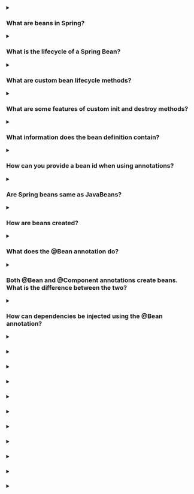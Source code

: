<details><summary>
  
### What are beans in Spring?
</summary>
In the Spring framework, beans refer to the objects that are managed by the Spring IoC (Inversion of Control) container. A bean is an instance of a class that is initialized, assembled, and managed by the Spring container. Beans are the fundamental building blocks of a Spring application.

The Spring framework provides several mechanisms to configure beans, including XML-based configuration, Java-based configuration, and annotation-based configuration. By defining beans in the configuration files or through annotations, you can instruct the Spring container to create and manage instances of these beans.

Beans in Spring provide various benefits, such as dependency injection, aspect-oriented programming, and lifecycle management. With dependency injection, beans can be wired together, enabling loose coupling and easier testing. Beans can also be enhanced using aspects to add additional functionalities, such as logging or security, to the core business logic. Spring takes care of managing the lifecycle of beans, ensuring that they are created, initialized, and destroyed appropriately.

Overall, beans in Spring serve as the key components that make up the application, and the Spring framework handles their creation, configuration, and lifecycle management to promote modularity, maintainability, and scalability.
</details>
<details><summary>
  
### What is the lifecycle of a Spring Bean?
</summary>
The lifecycle of a Spring Bean consists of several phases:

- **Instantiation:** During this phase, the Spring container creates an instance of the bean using the bean's constructor or a factory method.

- **Population of Dependencies:** Once the bean instance is created, the container injects the dependencies into the bean. This process is known as dependency injection, where the dependencies are resolved and provided to the bean.

- **Bean Initialization:** After the dependencies are injected, the container calls any custom initialization methods defined in the bean. These methods allow the bean to perform any necessary setup or initialization tasks.

- **Bean Post-Processing:** At this stage, the container applies any registered BeanPostProcessors to the bean. BeanPostProcessors can modify the bean instance or provide additional processing logic before and after bean initialization.

- **Bean Ready for Use:** After the initialization phase, the bean is considered ready for use. It can now handle requests and perform its designated tasks.

- **Bean Destruction:** When the application context is being shut down or the bean is no longer needed, the container triggers the destruction phase. During this phase, any custom destruction methods defined in the bean are called, allowing the bean to release resources or perform cleanup operations.

It's important to note that not all beans go through every phase. Some beans may not have any custom initialization or destruction methods, while others may have complex initialization or cleanup requirements. The Spring framework provides hooks and interfaces that allow developers to customize the bean lifecycle as needed.
</details>
</details>
<details><summary>
  
### What are custom bean lifecycle methods?
</summary>
Custom bean lifecycle methods are methods defined within a Spring bean that allow developers to perform additional logic during the initialization and destruction phases of the bean's lifecycle. These methods are invoked by the Spring container at specific points in the bean's lifecycle.

There are two types of custom bean lifecycle methods in Spring:

**Initialization methods:** These methods are invoked after the bean is instantiated and dependencies are injected, but before the bean is considered ready for use. To define an initialization method, you can use either the @PostConstruct annotation or implement the InitializingBean interface. The method annotated with @PostConstruct or the afterPropertiesSet() method in InitializingBean will be called by the container to perform any necessary setup or initialization tasks.
Example using @PostConstruct:
```
public class MyBean {
    @PostConstruct
    public void init() {
        // Initialization logic here
    }
}
```
Example using InitializingBean interface:
```
public class MyBean implements InitializingBean {
    @Override
    public void afterPropertiesSet() throws Exception {
        // Initialization logic here
    }
}
```
**Destruction methods:** These methods are invoked when the bean is being destroyed, either during application context shutdown or when the bean is being removed from the container. To define a destruction method, you can use either the @PreDestroy annotation or implement the DisposableBean interface. The method annotated with @PreDestroy or the destroy() method in DisposableBean will be called by the container to perform any necessary cleanup or resource releasing tasks.
Example using @PreDestroy:
```
public class MyBean {
    @PreDestroy
    public void cleanup() {
        // Cleanup logic here
    }
}
```
Example using DisposableBean interface:
```
public class MyBean implements DisposableBean {
    @Override
    public void destroy() throws Exception {
        // Cleanup logic here
    }
}
```
By implementing these custom lifecycle methods, developers have fine-grained control over the initialization and destruction phases of Spring beans, allowing them to perform any necessary setup, initialization, or cleanup tasks as required by their application.
</details>
<details><summary>
  
### What are some features of custom init and destroy methods?
</summary>
Custom init and destroy methods in Spring beans offer several features and advantages:

**1. Initialization logic:** Custom init methods allow you to perform any necessary setup or initialization logic for your bean. You can use these methods to initialize resources, establish connections, configure settings, or perform any other actions required before the bean is ready for use.

**2. Cleanup and resource releasing:** Custom destroy methods provide a way to release resources or perform cleanup operations when the bean is being destroyed. This ensures that resources are properly released, connections are closed, and any other necessary cleanup tasks are performed before the bean is removed from the container.

**3. Flexibility:** By defining custom init and destroy methods, you have the flexibility to define your own initialization and cleanup logic specific to your bean's requirements. This allows you to tailor the initialization and destruction phases to meet the needs of your application.

**4. Integration with existing frameworks and libraries:** Custom init and destroy methods can be used to integrate with existing frameworks or libraries that require explicit initialization or cleanup steps. You can invoke third-party initialization or shutdown methods within your custom methods to ensure proper integration with external components.

**5. Easy configuration:** Custom init and destroy methods can be easily configured using annotations or implementing specific interfaces. This allows you to define the initialization and destruction behavior within the bean class itself, keeping the configuration concise and localized.

**6. Integration with Spring container lifecycle:** Spring container automatically detects and invokes the custom init and destroy methods based on their annotations or interface implementations. This seamless integration with the container's lifecycle ensures that the methods are called at the appropriate times during bean instantiation and destruction.

Overall, custom init and destroy methods offer a powerful mechanism to control the lifecycle of Spring beans, allowing you to perform specific initialization and cleanup tasks as required by your application. These methods enhance the flexibility, maintainability, and resource management capabilities of your Spring-based applications.
</details>
<details><summary>
  
### What information does the bean definition contain?
</summary>
A bean definition in Spring contains various information that defines how the bean should be created, configured, and managed by the Spring container. The bean definition typically includes the following information:

**1. Bean Class:** The class or interface that represents the bean. It specifies the type of object that will be created and managed by the container.

**2. Bean Name:** A unique identifier for the bean within the container. The name is used to reference and retrieve the bean from the container.

**3. Scope:** The scope of the bean, which defines the lifecycle and visibility of the bean instance. Common scope options include singleton (one instance per container), prototype (new instance per request), request, session, etc.

**4. Constructor Arguments:** The values or references to be passed to the bean's constructor during instantiation. This information allows the container to create the bean with the required dependencies.

**5. Properties:** The properties or dependencies of the bean that need to be set after instantiation. These properties can be configured with values or references to other beans.

**6. Initialization and Destruction Methods:** Custom initialization and destruction methods to be invoked during the bean's lifecycle. These methods are used to perform additional setup or cleanup tasks.

**7. Bean Dependencies:** Information about other beans or components that the current bean depends on. This information enables the container to resolve and inject the dependencies.

**8. Autowiring Mode:** Specifies how the bean's dependencies should be automatically resolved and injected. Autowiring eliminates the need for explicit wiring by automatically discovering and connecting the dependencies based on specific rules.

**9. Bean Post-Processors:** Configuration for any BeanPostProcessors to be applied to the bean. BeanPostProcessors allow you to modify or enhance the bean instance before and after initialization.

**10. Additional Metadata:** Other optional metadata or configuration settings specific to the bean, such as custom annotations, bean aliases, lazy initialization, etc.

Bean definitions can be declared in various ways, including XML-based configuration files, Java-based configuration classes, or through annotations. The information within the bean definition provides the necessary instructions to the Spring container for creating, configuring, and managing the beans within the application context.
</details>
<details><summary>
  
### How can you provide a bean id when using annotations?
</summary>
When using annotations in Spring, you can provide a bean ID by using the @Component annotation or its specialized counterparts such as @Service, @Repository, or @Controller. By default, if you don't specify a bean ID, Spring will generate a bean name based on the class name with the first letter in lowercase. However, if you want to explicitly specify the bean ID, you can do so by passing a value to the annotation.

Here's an example of providing a bean ID using annotations:
```
@Component("myBean")
public class MyBean {
    // Bean implementation
}
```
In this example, the @Component annotation is used to mark the class MyBean as a Spring bean. The value "myBean" is passed as an argument to the annotation, explicitly specifying the bean ID. You can choose any desired name as the bean ID, as long as it follows the naming conventions.

Alternatively, you can also use the @Named annotation from the javax.inject package to provide a bean ID:
```
@Named("myBean")
public class MyBean {
    // Bean implementation
}
```
Both @Component and @Named annotations serve the same purpose of marking the class as a Spring bean and providing a bean ID. The choice between them depends on your preference or any existing dependencies on the annotations.

By explicitly providing a bean ID, you have more control over the name of the bean and can refer to it by that specific ID when referencing or injecting the bean in other parts of your application.
</details>
<details><summary>
  
### Are Spring beans same as JavaBeans?
</summary>
No, Spring beans are not the same as JavaBeans, although there is some overlap in their concepts and usage.

JavaBeans is a specification and convention for creating reusable components in Java. JavaBeans are Java classes that follow specific naming and design patterns, such as having private fields, public getters and setters (accessor methods), and a no-argument constructor. JavaBeans are typically used for encapsulating data and providing access to that data through getter and setter methods.

On the other hand, Spring beans refer to the objects managed by the Spring IoC (Inversion of Control) container. While Spring beans can be Java classes that follow JavaBeans conventions, they can also be other types of objects, such as instances of non-public classes or even instances created through factory methods. Spring beans are managed by the Spring framework, which provides various mechanisms for their creation, configuration, and lifecycle management.

Spring beans have additional features and capabilities beyond the basic JavaBeans specification. They can benefit from dependency injection, aspect-oriented programming, declarative transaction management, and other advanced Spring features. Spring beans are typically configured using XML-based configuration, Java-based configuration, or annotations, allowing for flexible and modular application development.

In summary, JavaBeans and Spring beans share some similarities in terms of using Java classes to encapsulate data and functionality. However, Spring beans have a broader scope and additional capabilities provided by the Spring framework for managing dependencies, configuration, and advanced features, making them more powerful and flexible in the context of Spring applications.
</details>
<details><summary>
  
### How are beans created?
</summary>
In Spring, beans are created by the Spring IoC (Inversion of Control) container. The container is responsible for managing the lifecycle of beans and creating their instances when needed. The process of creating beans involves the following steps:

**1. Bean Definition:** First, the bean must have a corresponding bean definition that specifies how the bean should be created and configured. Bean definitions can be declared in XML-based configuration files, Java-based configuration classes, or through annotations.

**2. Instantiation:** Once the bean definition is available, the container starts the instantiation process. It creates an instance of the bean by invoking the bean's constructor or a factory method, depending on the configuration.

**3. Dependency Injection:** After the bean instance is created, the container performs dependency injection. It resolves the dependencies of the bean, either by matching them to other beans in the container or by providing literal values. The dependencies can be injected via constructor injection, setter injection, or field injection, based on the configuration.

**4. Initialization:** Once the dependencies are injected, the container proceeds with the initialization phase. It calls any custom initialization methods defined in the bean, such as methods annotated with @PostConstruct or implementing the InitializingBean interface. These methods allow the bean to perform any necessary setup or initialization tasks.

**5. Bean Post-Processing:** After initialization, the container applies any registered BeanPostProcessors to the bean. BeanPostProcessors can modify the bean instance or provide additional processing logic before and after bean initialization.

**6. Bean Ready for Use:** At this stage, the bean is considered ready for use. It can now handle requests and perform its designated tasks.

The Spring container manages the lifecycle of the beans, creating and initializing them when needed and destroying them when the application context is being shut down or when the beans are no longer needed. The container ensures that the beans are created in the correct order, with their dependencies correctly resolved, and their initialization and destruction methods called as required.

By leveraging the Spring container's bean creation mechanism, developers can focus on defining the bean configuration and let the container handle the instantiation, dependency injection, and lifecycle management of the beans.
</details>
<details><summary>
  
### What does the @Bean annotation do?
</summary>
In Spring, the @Bean annotation is used to indicate that a method in a configuration class should be used to create and configure a bean. When you annotate a method with @Bean, it serves as a factory method for creating a bean instance. The @Bean annotation works in conjunction with @Configuration or @Component annotations.

Here's an example of using @Bean annotation:
```
@Configuration
public class AppConfig {
    @Bean
    public MyBean myBean() {
        return new MyBean();
    }
}
```
In this example, the @Configuration annotation marks the class AppConfig as a configuration class. The @Bean annotation is used on the myBean() method to indicate that it should be treated as a factory method for creating a bean of type MyBean. The method implementation returns a new instance of MyBean which will be managed by the Spring container.

The @Bean annotation can also be used with additional attributes to customize the bean creation process. For example, you can specify the bean name, dependencies, initialization, and destruction methods, and more.
```
@Configuration
public class AppConfig {
    @Bean(name = "myBean", initMethod = "init", destroyMethod = "cleanup")
    public MyBean myBean() {
        return new MyBean();
    }
}
```
In this modified example, the name attribute is used to specify the bean name as "myBean". The initMethod attribute specifies the name of the custom initialization method to be called during bean initialization, and the destroyMethod attribute specifies the name of the custom cleanup method to be called during bean destruction.

By using @Bean, you can define beans and their associated configuration in a flexible and programmatic manner. The Spring container will recognize the @Bean annotated methods and create bean instances based on the method's return type and configuration.
</details>
<details><summary>
  
### Both @Bean and @Component annotations create beans. What is the difference between the two?
</summary>
The @Bean and @Component annotations in Spring serve different purposes and have distinct usage scenarios:

**1. @Bean Annotation:** The @Bean annotation is used at the method level within a @Configuration or @Component class to explicitly declare a bean creation method. It allows you to define custom configuration logic and explicitly specify how a bean should be created and configured. The annotated method acts as a factory method for creating and providing instances of beans.
```
@Configuration
public class AppConfig {
    @Bean
    public MyBean myBean() {
        return new MyBean();
    }
}
```
With @Bean, you have fine-grained control over the bean creation process, and you can customize various aspects such as name, initialization, destruction, and dependencies.

**2. @Component Annotation:** The @Component annotation is used at the class level to indicate that a class is a candidate for Spring's component scanning. It allows Spring to automatically detect and create instances of beans based on classpath scanning. By default, @Component acts as a generic stereotype for any Spring-managed component.
```
@Component
public class MyComponent {
    // Component implementation
}
```
When using @Component, Spring automatically creates an instance of the annotated class and registers it as a bean within the application context. The bean's name is derived from the class name (with the first letter in lowercase) unless explicitly specified using additional stereotypes like @Service, @Repository, or @Controller.

In summary, the key difference between @Bean and @Component is the level at which they are used and the control they provide:

- **@Bean** is used at the method level within a configuration class to explicitly define and customize the creation and configuration of individual beans.

- **@Component** is used at the class level to mark a class as a Spring-managed component and allows for automatic detection and registration of beans based on component scanning.

While @Bean provides more control and flexibility, @Component is suitable for cases where you want Spring to automatically manage the instantiation and configuration of beans based on component scanning and conventions.
</details>
<details><summary>
  
### How can dependencies be injected using the @Bean annotation?
</summary>
Dependencies can be injected using the @Bean annotation by specifying the dependencies as method parameters in the @Bean annotated method. The Spring container will automatically resolve and inject the dependencies when invoking the method to create the bean instance.

Here's an example that demonstrates injecting dependencies using the @Bean annotation:
```
@Configuration
public class AppConfig {
    @Bean
    public MyBean myBean(AnotherBean anotherBean) {
        return new MyBean(anotherBean);
    }
}
```
In this example, the myBean() method accepts a parameter of type AnotherBean, which represents the dependency. When the myBean() method is invoked by the container to create the bean, it will automatically look for a bean of type AnotherBean within the application context and pass it as an argument to the method. The method implementation can then use the provided AnotherBean instance to initialize the MyBean instance or perform any other required operations.

It's important to note that for the dependency injection to work correctly, the required dependency (AnotherBean in this case) must be defined as a bean within the same or a parent application context. This can be done either by annotating the dependent class with @Component or any of its specialized annotations (@Service, @Repository, @Controller) or by defining the dependency using its own @Bean method within the configuration class.
```
@Configuration
public class AppConfig {
    @Bean
    public AnotherBean anotherBean() {
        return new AnotherBean();
    }

    @Bean
    public MyBean myBean(AnotherBean anotherBean) {
        return new MyBean(anotherBean);
    }
}
```
In this updated example, both AnotherBean and MyBean are defined as beans within the AppConfig configuration class. The myBean() method now receives the AnotherBean instance as a parameter, and Spring resolves the dependency by invoking the anotherBean() method to create the required instance.

By specifying the dependencies as method parameters in the @Bean annotated method, you can achieve dependency injection within the @Bean configuration method itself, allowing for more flexibility and control over the bean creation process.
</details>
<details><summary>
  
### 
</summary>

</details>
<details><summary>
  
### 
</summary>

</details>
<details><summary>
  
### 
</summary>

</details>
<details><summary>
  
### 
</summary>

</details>
<details><summary>
  
### 
</summary>

</details>
<details><summary>
  
### 
</summary>

</details>
<details><summary>
  
### 
</summary>

</details>
<details><summary>
  
### 
</summary>

</details>
<details><summary>
  
### 
</summary>

</details>
<details><summary>
  
### 
</summary>

</details>
<details><summary>
  
### 
</summary>

</details>

